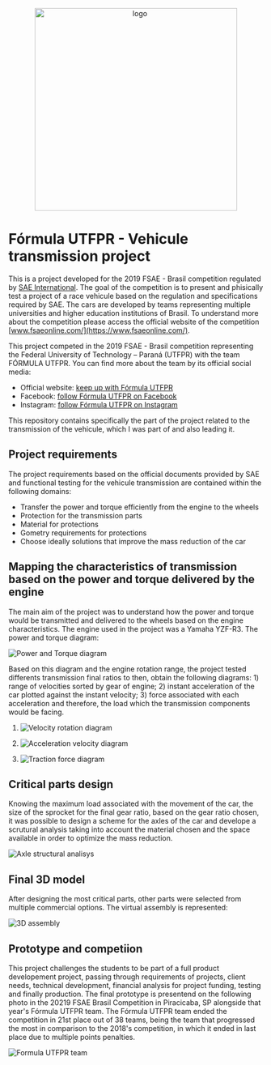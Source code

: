 <p align="center">
    <img alt="logo" src="./images/formulaUTFPRlogo.png" width="400">
</p>

#
# Fórmula UTFPR - Vehicule transmission project
This is a project developed for the 2019 FSAE - Brasil competition regulated by [SAE International](https://www.sae.org/). The goal of the competition is to present and phisically test a project of a race vehicule based on the regulation and specifications required by SAE. The cars are developed by teams representing multiple universities and higher education institutions of Brasil. To understand more about the competition please access the official website of the competition [www.fsaeonline.com/](https://www.fsaeonline.com/).

This project competed in the 2019 FSAE - Brasil competition representing the Federal University of Technology – Paraná (UTFPR) with the team FÓRMULA UTFPR. You can find more about the team by its official social media:

- Official website: [keep up with Fórmula UTFPR](http://formulautfpr.com.br/)
- Facebook: [follow Fórmula UTFPR on Facebook](https://www.facebook.com/FormulaUTFPR)
- Instagram: [follow Fórmula UTFPR on Instagram](https://www.instagram.com/formulautfpr/)


This repository contains specifically the part of the project related to the transmission of the vehicule, which I was part of and also leading it.

## Project requirements

The project requirements based on the official documents provided by SAE and functional testing for the vehicule transmission are contained within the following domains:

- Transfer the power and torque efficiently from the engine to the wheels
- Protection for the transmission parts
- Material for protections
- Gometry requirements for protections 
- Choose ideally solutions that improve the mass reduction of the car

## Mapping the characteristics of transmission based on the power and torque delivered by the engine

The main aim of the project was to understand how the power and torque would be transmitted and delivered to the wheels based on the engine characteristics. The engine used in the project was a Yamaha YZF-R3. The power and torque diagram:

![Power and Torque diagram](./images/PowerTorqueCurve.png)

Based on this diagram and the engine rotation range, the project tested differents transmission final ratios to then, obtain the following diagrams: 1) range of velocities sorted by gear of engine; 2) instant acceleration of the car plotted against the instant velocity; 3) force associated with each acceleration and therefore, the load which the transmission components would be facing. 

1. ![Velocity rotation diagram](./images/RPMxVel.png)

2. ![Acceleration velocity diagram](./images/AccelerationCar.png)

3. ![Traction force diagram](./images/TractiveForce.png)

## Critical parts design

Knowing the maximum load associated with the movement of the car, the size of the sprocket for the final gear ratio, based on the gear ratio chosen, it was possible to design a scheme for the axles of the car and develope a scrutural analysis taking into account the material chosen and the space available in order to optimize the mass reduction.

![Axle structural analisys](./images/AxleSimulation.png)

## Final 3D model

After designing the most critical parts, other parts were selected from multiple commercial options. The virtual assembly is represented:

![3D assembly](./images/3DAssembly.png)

## Prototype and competiion

This project challenges the students to be part of a full product developement project, passing through requirements of projects, client needs, technical development, financial analysis for project funding, testing and finally production. The final prototype is presentend on the following photo in the 20219 FSAE Brasil Competition in Piracicaba, SP alongside that year's Fórmula UTFPR team. The Fórmula UTFPR team ended the competition in 21st place out of 38 teams, being the team that progressed the most in comparison to the 2018's competition, in which it ended in last place due to multiple points penalties.

![Formula UTFPR team](./images/formulaUTFPRteam.png)

